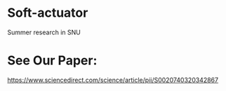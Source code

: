 # Soft-actuator
Summer research in SNU
# See Our Paper:
https://www.sciencedirect.com/science/article/pii/S0020740320342867
